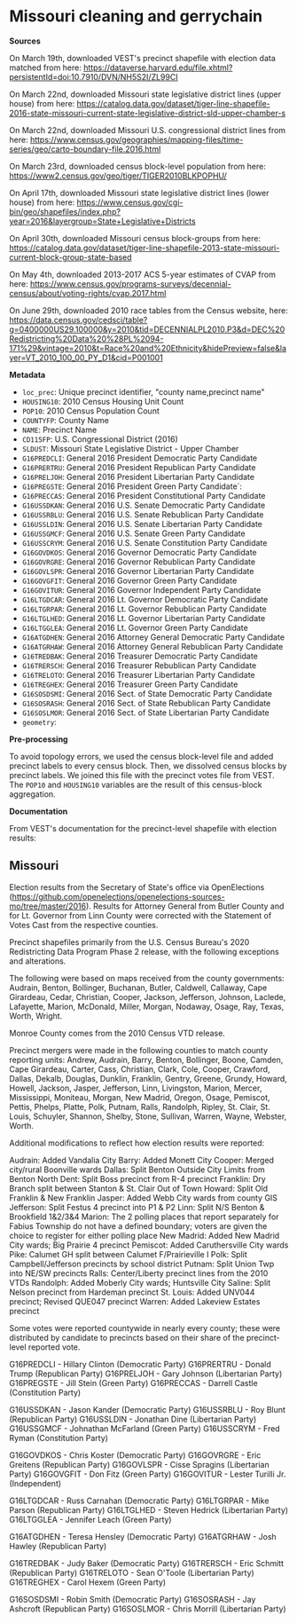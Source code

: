 # Missouri cleaning and gerrychain

__Sources__

On March 19th, downloaded VEST's precinct shapefile with election data matched from here: 
https://dataverse.harvard.edu/file.xhtml?persistentId=doi:10.7910/DVN/NH5S2I/ZL99CI

On March 22nd, downloaded Missouri state legislative district lines (upper house) from here: 
https://catalog.data.gov/dataset/tiger-line-shapefile-2016-state-missouri-current-state-legislative-district-sld-upper-chamber-s

On March 22nd, downloaded Missouri U.S. congressional district lines from here: 
https://www.census.gov/geographies/mapping-files/time-series/geo/carto-boundary-file.2016.html

On March 23rd, downloaded census block-level population from here:
https://www2.census.gov/geo/tiger/TIGER2010BLKPOPHU/ 

On April 17th, downloaded Missouri state legislative district lines (lower house) from here:
https://www.census.gov/cgi-bin/geo/shapefiles/index.php?year=2016&layergroup=State+Legislative+Districts

On April 30th, downloaded Missouri census block-groups from here: 
https://catalog.data.gov/dataset/tiger-line-shapefile-2013-state-missouri-current-block-group-state-based 

On May 4th, downloaded 2013-2017 ACS 5-year estimates of CVAP from here: 
https://www.census.gov/programs-surveys/decennial-census/about/voting-rights/cvap.2017.html

On June 29th, downloaded 2010 race tables from the Census website, here: 
https://data.census.gov/cedsci/table?g=0400000US29.100000&y=2010&tid=DECENNIALPL2010.P3&d=DEC%20Redistricting%20Data%20%28PL%2094-171%29&vintage=2010&t=Race%20and%20Ethnicity&hidePreview=false&layer=VT_2010_100_00_PY_D1&cid=P001001

__Metadata__

* `loc_prec`: Unique precinct identifier, "county name,precinct name" 
* `HOUSING10`: 2010 Census Housing Unit Count
* `POP10`:  2010 Census Population Count
* `COUNTYFP`: County Name
* `NAME`: Precinct Name
* `CD115FP`: U.S. Congressional District (2016)
* `SLDUST`: Missouri State Legislative District - Upper Chamber
* `G16PREDCLI`: General 2016 President Democratic Party Candidate
* `G16PRERTRU`: General 2016 President Republican Party Candidate
* `G16PRELJOH`: General 2016 President Libertarian Party Candidate
* `G16PREGSTE`:  General 2016 President Green Party Candidate`: 
* `G16PRECCAS`: General 2016 President Constitutional Party Candidate
* `G16USSDKAN`: General 2016 U.S. Senate Democratic Party Candidate
* `G16USSRBLU`: General 2016 U.S. Senate Rebublican Party Candidate
* `G16USSLDIN`: General 2016 U.S. Senate Libertarian Party Candidate
* `G16USSGMCF`: General 2016 U.S. Senate Green Party Candidate
* `G16USSCRYM`: General 2016 U.S. Senate Constitution Party Candidate
* `G16GOVDKOS`: General 2016 Governor Democratic Party Candidate
* `G16GOVRGRE`: General 2016 Governor Rebublican Party Candidate
* `G16GOVLSPR`: General 2016 Governor Libertarian Party Candidate
* `G16GOVGFIT`: General 2016 Governor Green Party Candidate
* `G16GOVITUR`: General 2016 Governor Independent Party Candidate
* `G16LTGDCAR`: General 2016 Lt. Governor Democratic Party Candidate
* `G16LTGRPAR`: General 2016 Lt. Governor Rebublican Party Candidate
* `G16LTGLHED`: General 2016 Lt. Governor Libertarian Party Candidate
* `G16LTGGLEA`: General 2016 Lt. Governor Green Party Candidate
* `G16ATGDHEN`: General 2016 Attorney General Democratic Party Candidate
* `G16ATGRHAW`: General 2016 Attorney General Rebublican Party Candidate
* `G16TREDBAK`: General 2016 Treasurer Democratic Party Candidate
* `G16TRERSCH`: General 2016 Treasurer Rebublican Party Candidate
* `G16TRELOTO`: General 2016 Treasurer Libertarian Party Candidate
* `G16TREGHEX`: General 2016 Treasurer Green Party Candidate
* `G16SOSDSMI`: General 2016 Sect. of State Democratic Party Candidate
* `G16SOSRASH`: General 2016 Sect. of State Rebublican Party Candidate
* `G16SOSLMOR`: General 2016 Sect. of State Libertarian Party Candidate
* `geometry`: 

__Pre-processing__

To avoid topology errors, we used the census block-level file and added precinct labels to every census block. Then, we dissolved census blocks by precinct labels. We joined this file with the precinct votes file from VEST. The `POP10` and `HOUSING10` variables are the result of this census-block aggregation. 

__Documentation__

From VEST's documentation for the precinct-level shapefile with election results: 

Missouri
--------
Election results from the Secretary of State's office via OpenElections (https://github.com/openelections/openelections-sources-mo/tree/master/2016). Results for Attorney General from Butler County and for Lt. Governor from Linn County were corrected with the Statement of Votes Cast from the respective counties.

Precinct shapefiles primarily from the U.S. Census Bureau's 2020 Redistricting Data Program Phase 2 release, with the following exceptions and alterations.

The following were based on maps received from the county governments: Audrain, Benton, Bollinger, Buchanan, Butler, Caldwell, Callaway, Cape Girardeau, Cedar, Christian, Cooper, Jackson, Jefferson, Johnson, Laclede, Lafayette, Marion, McDonald, Miller, Morgan, Nodaway, Osage, Ray, Texas, Worth, Wright.

Monroe County comes from the 2010 Census VTD release.

Precinct mergers were made in the following counties to match county reporting units: Andrew, Audrain, Barry, Benton, Bollinger, Boone, Camden, Cape Girardeau, Carter, Cass, Christian, Clark, Cole, Cooper, Crawford, Dallas, Dekalb, Douglas, Dunklin, Franklin, Gentry, Greene, Grundy, Howard, Howell, Jackson, Jasper, Jefferson, Linn, Livingston, Marion, Mercer, Mississippi, Moniteau, Morgan, New Madrid, Oregon, Osage, Pemiscot, Pettis, Phelps, Platte, Polk, Putnam, Ralls, Randolph, Ripley, St. Clair, St. Louis, Schuyler, Shannon, Shelby, Stone, Sullivan, Warren, Wayne, Webster, Worth.

Additional modifications to reflect how election results were reported:

Audrain: Added Vandalia City
Barry: Added Monett City
Cooper: Merged city/rural Boonville wards
Dallas: Split Benton Outside City Limits from Benton North
Dent: Split Boss precinct from R-4 precinct
Franklin: Dry Branch split between Stanton & St. Clair Out of Town
Howard: Split Old Franklin & New Franklin
Jasper: Added Webb City wards from county GIS
Jefferson: Split Festus 4 precinct into P1 & P2
Linn: Split N/S Benton & Brookfield 1&2/3&4
Marion: The 2 polling places that report separately for Fabius Township do not have a defined boundary; voters are given the choice to register for either polling place
New Madrid: Added New Madrid City wards; Big Prairie 4 precinct
Pemiscot: Added Caruthersville City wards
Pike: Calumet GH split between Calumet F/Prairieville I
Polk: Split Campbell/Jefferson precincts by school district
Putnam: Split Union Twp into NE/SW precincts
Ralls: Center/Liberty precinct lines from the 2010 VTDs
Randolph: Added Moberly City wards; Huntsville City
Saline: Split Nelson precinct from Hardeman precinct
St. Louis: Added UNV044 precinct; Revised QUE047 precinct
Warren: Added Lakeview Estates precinct

Some votes were reported countywide in nearly every county; these were distributed by candidate to precincts based on their share of the precinct-level reported vote.

G16PREDCLI - Hillary Clinton (Democratic Party)
G16PRERTRU - Donald Trump (Republican Party)
G16PRELJOH - Gary Johnson (Libertarian Party)
G16PREGSTE - Jill Stein (Green Party)
G16PRECCAS - Darrell Castle (Constitution Party)

G16USSDKAN - Jason Kander (Democratic Party)
G16USSRBLU - Roy Blunt (Republican Party)
G16USSLDIN - Jonathan Dine (Libertarian Party)
G16USSGMCF - Johnathan McFarland (Green Party)
G16USSCRYM - Fred Ryman (Constitution Party)

G16GOVDKOS - Chris Koster (Democratic Party)
G16GOVRGRE - Eric Greitens (Republican Party)
G16GOVLSPR - Cisse Spragins (Libertarian Party)
G16GOVGFIT - Don Fitz (Green Party)
G16GOVITUR - Lester Turilli Jr. (Independent)

G16LTGDCAR - Russ Carnahan (Democratic Party)
G16LTGRPAR - Mike Parson (Republican Party)
G16LTGLHED - Steven Hedrick (Libertarian Party)
G16LTGGLEA - Jennifer Leach (Green Party)

G16ATGDHEN - Teresa Hensley (Democratic Party)
G16ATGRHAW - Josh Hawley (Republican Party)

G16TREDBAK - Judy Baker (Democratic Party)
G16TRERSCH - Eric Schmitt (Republican Party)
G16TRELOTO - Sean O'Toole (Libertarian Party)
G16TREGHEX - Carol Hexem (Green Party)

G16SOSDSMI - Robin Smith (Democratic Party)
G16SOSRASH - Jay Ashcroft (Republican Party)
G16SOSLMOR - Chris Morrill (Libertarian Party)